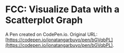 # FCC: Visualize Data with a Scatterplot Graph

A Pen created on CodePen.io. Original URL: [https://codepen.io/jonatangarbuyo/pen/bGVqbPL](https://codepen.io/jonatangarbuyo/pen/bGVqbPL).


